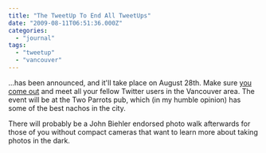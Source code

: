 ```yaml
---
title: "The TweetUp To End All TweetUps"
date: "2009-08-11T06:51:36.000Z"
categories: 
  - "journal"
tags: 
  - "tweetup"
  - "vancouver"
---
```


...has been announced, and it'll take place on August 28th. Make sure [you come out](http://vancouvertweetup.com/events/the-come-hang-out-with-duane) and meet all your fellow Twitter users in the Vancouver area. The event will be at the Two Parrots pub, which (in my humble opinion) has some of the best nachos in the city.

There will probably be a John Biehler endorsed photo walk afterwards for those of you without compact cameras that want to learn more about taking photos in the dark.
